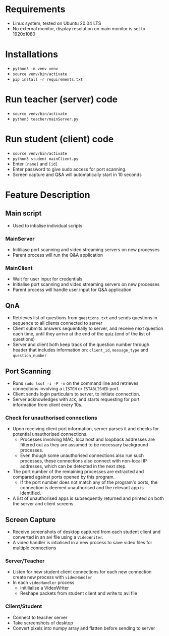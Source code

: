 # Requirements
- Linux system, tested on Ubuntu 20.04 LTS
- No external monitor, display resolution on main monitor is set to 1920x1080

# Installations
- `python3 -m venv venv`
- `source venv/bin/activate`
- `pip install -r requirements.txt`

# Run teacher (server) code
- `source venv/bin/activate`
- `python3 teacher/mainServer.py`

# Run student (client) code
- `source venv/bin/activate`
- `python3 student mainClient.py`
- Enter `[name]` and `[id]`
- Enter password to give sudo access for port scanning.
- Screen capture and Q&A will automatically start in 10 seconds

# Feature Description

## Main script
- Used to intialise individual scripts

### MainServer
- Initiliase port scanning and video streaming servers on new processes
- Parent process will run the Q&A application

### MainClient
- Wait for user input for credentials
- Initialise port scanning and video streaming servers on new processes
- Parent process will handle user input for Q&A application

## QnA
- Retrieves list of questions from `questions.txt` and sends questions in sequence to all clients connected to server
- Client submits answers sequentially to server, and receive next question each time, until they arrive at the end of the quiz (end of the list of questions)
- Server and client both keep track of the question number through header that includes information on: `client_id`, `message_type` and `question_number`

## Port Scanning
- Runs `sudo lsof -i -P -n` on the command line and retrieves connections involving a `LISTEN` or `ESTABLISHED` port.
- Client sends login particulars to server, to initiate connection.
- Server acknowledges with `ACK`, and starts requesting for port information from client every 10s.

### Check for unauthorised connections
- Upon receiving client port information, server parses it and checks for potential unauthorised connections.
    - Processes involving MAC, localhost and loopback addresses are filtered out as they are assumed to be necessary background processes.
    - Even though some unauthorised connections also run such processes, these connections also connect with non-local IP addresses, which can be detected in the next step.
- The port number of the remaining processes are extracted and compared against ports opened by this program.
    - If the port number does not match any of the program's ports, the connection is deemed unauthorised and the relevant app is identified.
- A list of unauthorised apps is subsequently returned and printed on both the server and client screens.

## Screen Capture
- Receive screenshots of desktop captured from each student client and converted in an avi file using a `VideoWriter`.
- A video handler is intialised in a new process to save video files for multiple connections

### Server/Teacher
- Listen for new student client connections for each new connection create new process with `videoHandler`
- In each `videoHandler` process 
    - Initilialise a VideoWriter
    - Reshape packets from student client and write to avi file

### Client/Student
- Connect to teacher server
- Take screenshots of desktop
- Convert pixels into numpy array and flatten before sending to server
